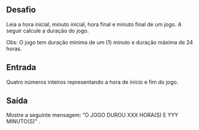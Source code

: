 ## Desafio

Leia a hora inicial, minuto inicial, hora final e minuto final de um jogo.
A seguir calcule a duração do jogo.

Obs: O jogo tem duração mínima de um (1) minuto e duração máxima de 24 horas.

## Entrada
Quatro números inteiros representando a hora de início e fim do jogo.


## Saída
Mostre a seguinte mensagem: “O JOGO DUROU XXX HORA(S) E YYY MINUTO(S)” .

